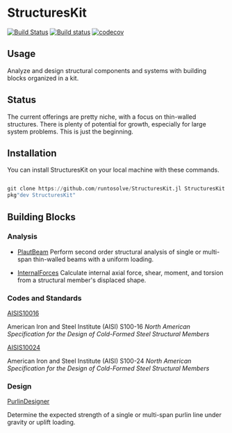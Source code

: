 # StructuresKit

[![Build Status](https://travis-ci.org/runtosolve/StructuresKit.jl.svg?branch=master)](https://travis-ci.org/runtosolve/StructuresKit.jl)
[![Build status](https://ci.appveyor.com/api/projects/status/idfm6woehn70umgn?svg=true)](https://ci.appveyor.com/project/cristophermoen/structureskit-jl)
[![codecov](https://codecov.io/gh/runtosolve/StructuresKit.jl/branch/master/graph/badge.svg)](https://codecov.io/gh/runtosolve/StructuresKit.jl)


## Usage
Analyze and design structural components and systems with building blocks organized in a kit.   

## Status
The current offerings are pretty niche, with a focus on thin-walled structures.  There is plenty of potential for growth, especially for large system problems. This is just the beginning.

## Installation

You can install StructuresKit on your local machine with these commands.

```julia

git clone https://github.com/runtosolve/StructuresKit.jl StructuresKit
pkg"dev StructuresKit"

```

## Building Blocks

### Analysis

* [PlautBeam](https://github.com/runtosolve/StructuresKit.jl/blob/master/docs/PlautBeam/PlautBeam.md)  Perform second order structural analysis of single or multi-span thin-walled beams with a uniform loading.  

* [InternalForces](https://github.com/runtosolve/StructuresKit.jl/blob/master/docs/InternalForces/InternalForces.md)  Calculate internal axial force, shear, moment, and torsion from a structural member's displaced shape.

### Codes and Standards

[AISIS10016](https://github.com/runtosolve/StructuresKit.jl/blob/master/docs/AISIS10016/AISIS10016.md)

American Iron and Steel Institute (AISI) S100-16 *North American Specification for the Design of Cold-Formed Steel Structural Members*

[AISIS10024](https://github.com/runtosolve/StructuresKit.jl/blob/master/docs/AISIS10024/AISIS10024.md)

American Iron and Steel Institute (AISI) S100-24 *North American Specification for the Design of Cold-Formed Steel Structural Members*

### Design

[PurlinDesigner](https://github.com/runtosolve/StructuresKit.jl/blob/master/docs/PurlinDesigner/PurlinDesigner.md)

Determine the expected strength of a single or multi-span purlin line under gravity or uplift loading.
